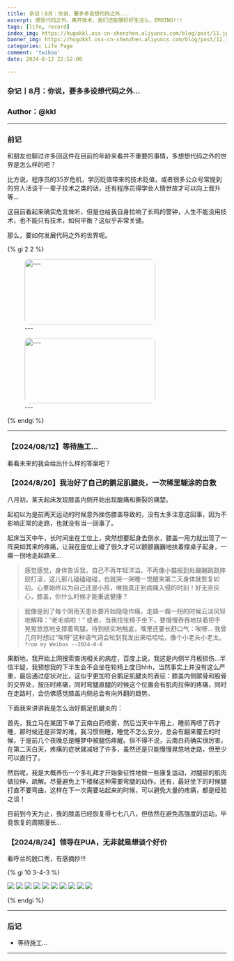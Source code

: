 ```yaml
---
title: 杂记丨8月：你说，要多多设想代码之外...
excerpt: 感受代码之外，离开技术，我们还能够好好生活么，EMOING!!!
tags: [life, record]
index_img: https://hugokkl.oss-cn-shenzhen.aliyuncs.com/blog/post/11.jpg
banner_img: https://hugokkl.oss-cn-shenzhen.aliyuncs.com/blog/post/12.jpg
categories: Life Page
comment: 'twikoo'
date: 2024-8-12 22:52:00

---
```


### 杂记丨8月：你说，要多多设想代码之外...
### Author：@kkl

---

### 前记
和朋友也聊过许多回这件在目前的年龄来看并不重要的事情，多想想代码之外的世界是怎么样的吧？

比方说，程序员的35岁危机，学历贬值带来的技术贬值，或者很多公众号常提到的穷人活该干一辈子技术之类的话，还有程序员得学会人情世故才可以向上晋升等...

这目前看起来确实危言耸听，但是也给我自身拉响了长鸣的警钟，人生不能没用技术，也不能只有技术，如何平衡？这似乎非常关键。

那么，要如何发展代码之外的世界呢。

{% gi 2 2 %}

<figure>
<img src="/images/杂记/2024年/8月/image-0.gif" alt="---" width = "300" height = "150" style="border-radius: 10px;">
<figcaption>---</figcaption>
</figure>

<figure>
<img src="/images/杂记/2024年/8月/image-1.gif" alt="---" width = "300" height = "150" style="border-radius: 10px;">
<figcaption>---</figcaption>
</figure>

{% endgi %}

---

### 【2024/08/12】等待施工...

看看未来的我会给出什么样的答案吧？

### 【2024/8/20】我治好了自己的鹅足肌腱炎，一次稀里糊涂的自救
八月初，某天起床发现膝盖内侧开始出现酸痛和撕裂的痛楚。

起初以为是前两天运动的时候意外挫伤膝盖导致的，没有太多注意这回事，因为不影响正常的走路，也就没有当一回事了。

起床当天中午，长时间坐在工位上，突然想要起身去倒水，膝盖一用力就出现了一阵突如其来的疼痛，让我在座位上缓了很久才可以颤颤巍巍地扶着撑桌子起身，一瘸一拐地走起路来...

> 感觉感觉，身体告诉我，自己不再年轻洋溢，不再像小猫般到处蹦蹦跳跳摔跤打滚，这儿那儿磕磕碰碰，也就哭一哭睡一觉醒来第二天身体就恢复如初。心里始终以为自己还是小孩，唯独真正到病痛入侵的时刻！好无奈灰心，膝盖，你什么时候才能重返健康？ ​​​

> 就像是到了每个阴雨天患处要开始隐隐作痛，走路一瘸一拐的时候云淡风轻地解释：“老毛病啦！” 或者，当我找张椅子坐下，要慢慢吞吞地扶着把手晃晃悠悠地支撑着弯腿，待到结实地触底，嘴里还要长舒口气：唉呀... 我曾几何时想过“唉呀”这种语气词会轮到我发出来哈哈哈，像个小老头小老太。`from my Weibos --2024-8-8`

果断地，我开始上网搜索查询相关的病症，百度上说，我这是内侧半月板损伤...半信半疑，我预想我的下半生会不会坐在轮椅上度日hhh，当然事实上并没有这么严重，最后通过症状对比，这似乎更加符合鹅足肌腱炎的表征：膝盖内侧髌骨和股骨的交界处，按压时疼痛，同时弯腿直腿的时候这个位置会有肌肉拉伸的疼痛，同时在走路时，会仿佛感觉膝盖内侧总会有向外翻的趋势。

下面我来讲讲我是怎么治好鹅足肌腱炎的：

首先，我立马在某团下单了云南白药喷雾，然后当天中午用上，睡前再喷了药才睡，那时候还是非常的难，我习惯侧睡，睡觉不怎么安分，总会有翻来覆去的时候，于是前几个夜晚总是睡梦中被腿伤疼醒。但不得不说，云南白药确实很厉害，在第二天白天，疼痛的症状就减轻了许多，虽然还是只能慢慢晃悠地走路，但至少可以直行了。

然后呢，我是大概养伤一个多礼拜才开始象征性地做一些康复运动，对腿部的肌肉做拉伸，疏解。尽量避免上下楼梯这种需要弯腿的动作。还有，最好坐下的时候腿打直不要弯曲，这样在下一次需要站起来的时候，可以避免大量的疼痛，都是经验之谈！

目前到今天为止，我的膝盖已经恢复得七七八八，但依然在避免高强度的运动，毕竟恢复的周期漫长...

### 【2024/8/24】领导在PUA，无非就是想谈个好价

看呼兰的脱口秀，有感摘抄!!!

{% gi 10 3-4-3 %}

![](images/杂记/2024年/8月/talkshow1.jpg)
![](images/杂记/2024年/8月/talkshow2.jpg)
![](images/杂记/2024年/8月/talkshow3.jpg)
![](images/杂记/2024年/8月/talkshow4.jpg)
![](images/杂记/2024年/8月/talkshow5.jpg)
![](images/杂记/2024年/8月/talkshow6.jpg)
![](images/杂记/2024年/8月/talkshow7.jpg)
![](images/杂记/2024年/8月/talkshow8.jpg)
![](images/杂记/2024年/8月/talkshow9.jpg)
![](images/杂记/2024年/8月/talkshow10.jpg)

{% endgi %}

<!-- {% gi 10 3-4-3 %}

![](https://hugokkl.oss-cn-shenzhen.aliyuncs.com/blog/images/杂记/2024年/8月/talkshow1.jpg)
![](https://hugokkl.oss-cn-shenzhen.aliyuncs.com/blog/images/杂记/2024年/8月/talkshow2.jpg)
![](https://hugokkl.oss-cn-shenzhen.aliyuncs.com/blog/images/杂记/2024年/8月/talkshow3.jpg)
![](https://hugokkl.oss-cn-shenzhen.aliyuncs.com/blog/images/杂记/2024年/8月/talkshow4.jpg)
![](https://hugokkl.oss-cn-shenzhen.aliyuncs.com/blog/images/杂记/2024年/8月/talkshow5.jpg)
![](https://hugokkl.oss-cn-shenzhen.aliyuncs.com/blog/images/杂记/2024年/8月/talkshow6.jpg)
![](https://hugokkl.oss-cn-shenzhen.aliyuncs.com/blog/images/杂记/2024年/8月/talkshow7.jpg)
![](https://hugokkl.oss-cn-shenzhen.aliyuncs.com/blog/images/杂记/2024年/8月/talkshow8.jpg)
![](https://hugokkl.oss-cn-shenzhen.aliyuncs.com/blog/images/杂记/2024年/8月/talkshow9.jpg)
![](https://hugokkl.oss-cn-shenzhen.aliyuncs.com/blog/images/杂记/2024年/8月/talkshow10.jpg)

{% endgi %} -->

---
### 后记
- 等待施工...
---